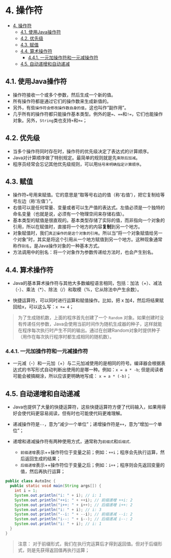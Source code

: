 # 4. 操作符

- [4. 操作符](#4-操作符)
  - [4.1. 使用Java操作符](#41-使用java操作符)
  - [4.2. 优先级](#42-优先级)
  - [4.3. 赋值](#43-赋值)
  - [4.4. 算术操作符](#44-算术操作符)
    - [4.4.1. 一元加操作符和一元减操作符](#441-一元加操作符和一元减操作符)
  - [4.5. 自动递增和自动递减](#45-自动递增和自动递减)

## 4.1. 使用Java操作符

- 操作符接收一个或多个参数，然后生成一个新的值。
- 所有操作符都是通过它们的操作数来生成新值的。
- 另外，有些`操作符会修改操作数自身的值`，这也叫作“副作用”。
- 几乎所有的操作符都只能操作基本类型。例外的是`=`、`==`和`!=`，它们也能操作对象。另外，`String`类也支持`+`和`+=`；

## 4.2. 优先级

- 当多个操作符同时存在时，操作符的优先级决定了表达式的计算顺序。
- Java对计算顺序做了特别规定。最简单的规则就是先`乘除后加减`。
- 程序员经常会忘记其他优先级规则，可以用`括号来明确指定计算顺序`。

## 4.3. 赋值

- 操作符`=`号用来赋值。它的意思是“取等号右边的值（称‘右值’），把它复制给等号左边（称‘左值’）”。
- 右值可以是任何常量、变量或者可以生产值的表达式。左值必须是一个独特的命名变量（也就是说，必须有一个物理空间来存储右值）。
- 基本类型的赋值是很直观的。基本类型存储了实际的值，而非指向一个对象的引用，所以在赋值时，直接将一个地方的内容**复制**到另一个地方。
- 对象赋值时，我们`真正操作的是这个对象的引用`。所以当“将一个对象赋值给另一个对象”时，其实是将这个引用从一个地方赋值到另一个地方。这种现象通常称作`别名`，是Java操作对象的一种基本方式。
- 方法调用中的别名：将一个对象作为参数传递给方法时，也会产生别名。

## 4.4. 算术操作符

- Java的基本算术操作符与其他大多数编程语言相同，包括：加法（+）、减法（-）、乘法（*）、除法（/）和取模（%，它从除法中产生余数）。

- 快捷运算符，可以同时进行运算和赋值操作。比如，把 x 加4，然后将结果赋回给x，可以这么写：`x += 4`；

> 为了生成随机数，上面的程序首先创建了一个 `Random` 对象。如果创建时没有传递任何参数，Java会使用当前时间作为随机生成器的种子，这样就能在程序每次执行时产生不同的输出。通过在创建Random对象时提供种子（用作在每次执行程序时都生成相同的随机数）。

### 4.4.1. 一元加操作符和一元减操作符

- 一元减（-）和一元加（+）与二元加减使用的是相同的符号。编译器会根据表达式的书写形式自动判断出使用的是哪一种。例如：`x = a * -b`; 但是阅读者可能会被搞糊涂，所以应该更明确地写成： `x = a * (-b)`；

## 4.5. 自动递增和自动递减

- Java也提供了大量的快捷运算符，这些快捷运算符方便了代码输入，如果用得好会使代码更容易阅读，但有时也可能使代码更难理解。

- 递减操作符是`--`，意为“减少一个单位”；递增操作符是`++`，意为“增加一个单位”；

- 递增和递减操作符有两种使用方式，通常称为`前缀式`和`后缀式`.
  - `前缀递增`表示++操作符位于变量之前；例如：`++i`；程序会先执行运算，然后返回生成的结果；
  - `后缀递增`表示++操作符位于变量之后；例如：`i++`；程序则会先返回变量的值，然后再执行运算；

``` java
public class AutoInc {
  public static void main(String args[]) {
    int i = 1;
    System.out.println("i: " + i); // i: 1
    System.out.println("++i: " + ++i); // 前缀递增 ++i: 2
    System.out.println("i++: " + i++); // 后缀递增 i++: 2
    System.out.println("i: " + i); // i: 3
    System.out.println("--i: " + --i); // 前缀递减 --i: 2
    System.out.println("i--: " + i--); // 后缀递减 i--: 2
    System.out.println("i: " + i); // i: 1
  }
}
```

> 注意： 对于前缀形式，我们在执行完运算后才得到返回值。但对于后缀形式，则是先获得返回值再执行运算；

